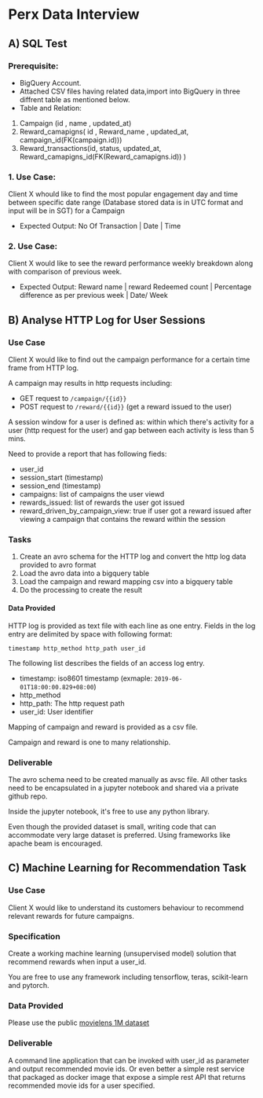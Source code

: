 # Perx Data Interview

## A) SQL Test

### Prerequisite:

* BigQuery Account.
* Attached CSV files having related data,import into BigQuery in three diffrent table as mentioned below.    
* Table and Relation:
 1.  Campaign (id , name , updated_at)
 2.  Reward_camapigns( id , Reward_name , updated_at, campaign_id(FK(campaign.id)))
 3.  Reward_transactions(id, status, updated_at, Reward_camapigns_id(FK(Reward_camapigns.id)) )

 ### 1. Use Case: 

  Client X whould like to find the most popular engagement day and time between specific date range (Database stored data is in UTC format and input will be in SGT) for a Campaign
 
   * Expected Output:
           No Of Transaction | Date | Time 

### 2. Use Case:
         
 Client X would like to see the reward performance weekly breakdown along with comparison of previous week.

   * Expected Output:
          Reward name | reward Redeemed count | Percentage difference as per previous week | Date/ Week 

## B) Analyse HTTP Log for User Sessions

### Use Case

Client X would like to find out the campaign performance for a certain time frame from HTTP log.

A campaign may results in http requests including:

* GET request to `/campaign/{{id}}`
* POST request to `/reward/{{id}}` (get a reward issued to the user)

A session window for a user is defined as: within which there's activity for a user (http request for the user) and gap between each activity is less than 5 mins.

Need to provide a report that has following fieds:

* user_id
* session_start (timestamp)
* session_end (timestamp)
* campaigns: list of campaigns the user viewd
* rewards_issued: list of rewards the user got issued
* reward_driven_by_campaign_view: true if user got a reward issued after viewing a campaign that contains the reward within the session

### Tasks

1. Create an avro schema for the HTTP log and convert the http log data provided to avro format
2. Load the avro data into a bigquery table
3. Load the campaign and reward mapping csv into a bigquery table
4. Do the processing to create the result

#### Data Provided

HTTP log is provided as text file with each line as one entry. Fields in the log entry are delimited by space with following format:

```
timestamp http_method http_path user_id
```

The following list describes the fields of an access log entry.

* timestamp: iso8601 timestamp (exmaple: `2019-06-01T18:00:00.829+08:00`)
* http_method
* http_path: The http request path
* user_id: User identifier

Mapping of campaign and reward is provided as a csv file.

Campaign and reward is one to many relationship.

### Deliverable

The avro schema need to be created manually as avsc file. All other tasks need to be encapsulated in a jupyter notebook and shared via a private github repo.

Inside the jupyter notebook, it's free to use any python library.

Even though the provided dataset is small, writing code that can accommodate very large dataset is preferred. Using frameworks like apache beam is encouraged.

## C) Machine Learning for Recommendation Task

### Use Case

Client X would like to understand its customers behaviour to recommend relevant rewards for future campaigns.

### Specification

Create a working machine learning (unsupervised model) solution that recommend rewards when input a user_id.

You are free to use any framework including tensorflow, teras, scikit-learn and pytorch.

### Data Provided

Please use the public [movielens 1M dataset](https://grouplens.org/datasets/movielens/1m)

### Deliverable

A command line application that can be invoked with user_id as parameter and output recommended movie ids. Or even better a simple rest service that packaged as docker image that expose a simple rest API that returns recommended movie ids for a user specified.
